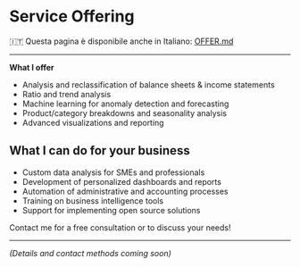 # Service Offering

🇮🇹 Questa pagina è disponibile anche in Italiano: [OFFER.md](OFFER.md)

---

**What I offer**

- Analysis and reclassification of balance sheets & income statements
- Ratio and trend analysis
- Machine learning for anomaly detection and forecasting
- Product/category breakdowns and seasonality analysis
- Advanced visualizations and reporting

## What I can do for your business
- Custom data analysis for SMEs and professionals
- Development of personalized dashboards and reports
- Automation of administrative and accounting processes
- Training on business intelligence tools
- Support for implementing open source solutions

Contact me for a free consultation or to discuss your needs!

---

*(Details and contact methods coming soon)* 